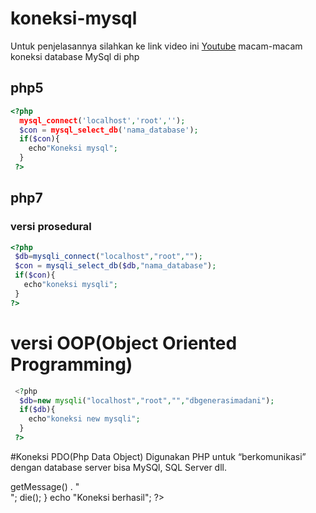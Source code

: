 # koneksi-mysql
Untuk penjelasannya silahkan ke link video ini [Youtube](https://www.youtube.com/watch?v=GYCvakl-BP0)
macam-macam koneksi database MySql di php
## php5
```php
<?php
  mysql_connect('localhost','root','');
  $con = mysql_select_db('nama_database');
  if($con){
    echo"Koneksi mysql";
  }
 ?>
 ```
## php7
 ### versi prosedural
 ```php
<?php
  $db=mysqli_connect("localhost","root","");
  $con = mysqli_select_db($db,"nama_database");
  if($con){
    echo"koneksi mysqli";
  }
 ?>
 ```
# versi OOP(Object Oriented Programming)
```php
 <?php
  $db=new mysqli("localhost","root","","dbgenerasimadani");
  if($db){
    echo"koneksi new mysqli";
  }
 ?>
 ```
#Koneksi PDO(Php Data Object)
Digunakan PHP untuk “berkomunikasi” dengan database server bisa MySQl, SQL Server dll.
<?php
try {
  $host = new PDO('mysql:host=localhost;dbname=nama_database', "root", "");
}
catch (PDOException $e) {
  echo "Koneksi bermasalah: " . $e->getMessage() . "<br/>";
  die();
}
echo "Koneksi berhasil";
?>
